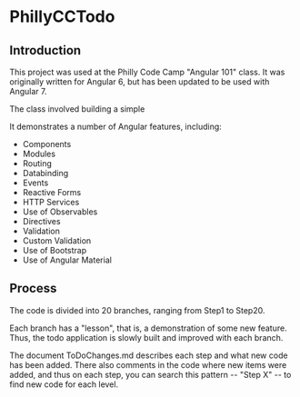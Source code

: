 # PhillyCCTodo

## Introduction

This project was used at the Philly Code Camp "Angular 101" class. It was originally written for Angular 6, but has been updated to be used with Angular 7.

The class involved building a simple

It demonstrates a number of Angular features, including:

- Components
- Modules
- Routing
- Databinding
- Events
- Reactive Forms
- HTTP Services
- Use of Observables
- Directives
- Validation
- Custom Validation
- Use of Bootstrap
- Use of Angular Material

## Process

The code is divided into 20 branches, ranging from Step1 to Step20.

Each branch has a "lesson", that is, a demonstration of some new feature. Thus, the todo application is slowly built and improved with each branch.

The document ToDoChanges.md describes each step and what new code has been added. There also comments in the code where new items were added, and thus on each step, you can search this pattern -- "Step X" -- to find new code for each level.
